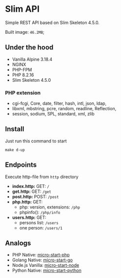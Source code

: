 # Slim API
Simple REST API based on Slim Skeleton 4.5.0. 

Built image: `46.2MB`;

## Under the hood
- Vanilla Alpine 3.18.4 
- NGINX
- PHP-FPM
- PHP 8.2.16 
- Slim Skeleton 4.5.0

### PHP extension
- cgi-fcgi, Core, date, filter, hash, intl, json, ldap, 
- libxml, mbstring, pcre, random, readline, Reflection, 
- session, sodium, SPL, standard, xml, zlib

## Install
Just run this command to start
```shell
make d-up
```

## Endpoints
Execute http-file from `http` directory
- **index.http:** GET: `/`
- **get.http:** GET: `/get`
- **post.http:** POST: `/post`
- **php.http:** GET: 
  - php: version, extensions: `/php`
  - phpinfo(): `/php/info`
- **users.http:** GET: 
  - persons list: `/users`
  - one person: `/users/1`

## Analogs
- PHP Native: [micro-start-php](https://github.com/phacman/micro-start-php)
- Golang Native: [micro-start-go](https://github.com/phacman/micro-start-go)
- Node.js Vanilla: [micro-start-node](https://github.com/phacman/micro-start-node)
- Python Native: [micro-start-python](https://github.com/phacman/micro-start-python)
